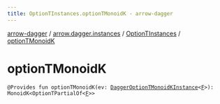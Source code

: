 ```yaml
---
title: OptionTInstances.optionTMonoidK - arrow-dagger
---
```


[arrow-dagger](../../index.html) / [arrow.dagger.instances](../index.html) / [OptionTInstances](index.html) / [optionTMonoidK](./option-t-monoid-k.html)

# optionTMonoidK

`@Provides fun optionTMonoidK(ev: `[`DaggerOptionTMonoidKInstance`](../-dagger-option-t-monoid-k-instance/index.html)`<`[`F`](index.html#F)`>): MonoidK<OptionTPartialOf<`[`F`](index.html#F)`>>`